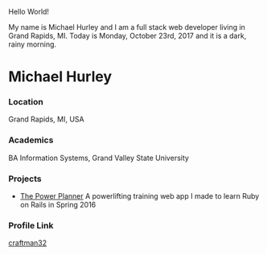 Hello World!

My name is Michael Hurley and I am a full stack web developer living in Grand Rapids, MI. Today is Monday, October 23rd, 2017 and it is a dark, rainy morning.

# Michael Hurley

### Location

Grand Rapids, MI, USA

### Academics

BA Information Systems, Grand Valley State University

### Projects

- [The Power Planner](https://github.com/craftman32/powerplanner) A powerlifting training web app I made to learn Ruby on Rails in Spring 2016

### Profile Link

[craftman32](https://github.com/craftman32)